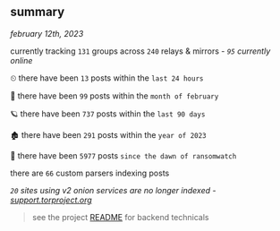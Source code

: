 
## summary
_february 12th, 2023_

currently tracking `131` groups across `240` relays & mirrors - _`95` currently online_

⏲ there have been `13` posts within the `last 24 hours`

🦈 there have been `99` posts within the `month of february`

🪐 there have been `737` posts within the `last 90 days`

🏚 there have been `291` posts within the `year of 2023`

🦕 there have been `5977` posts `since the dawn of ransomwatch`

there are `66` custom parsers indexing posts

_`20` sites using v2 onion services are no longer indexed - [support.torproject.org](https://support.torproject.org/onionservices/v2-deprecation/)_

> see the project [README](https://github.com/joshhighet/ransomwatch#ransomwatch--) for backend technicals

